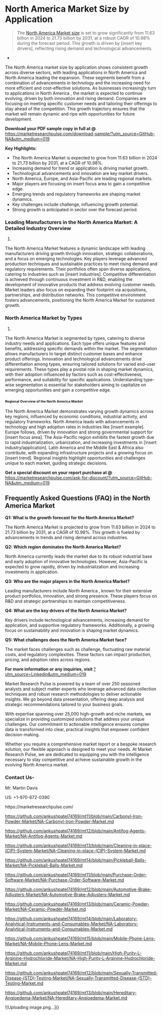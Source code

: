 <h1>North America  Market&nbsp;Size by Application</h1><blockquote><p>The <a href="https://marketresearchpulse.com/download-sample/?utm_source=GitHub-NA&amp;utm_medium=019">North America  Market size</a> is set to grow significantly from 11.63 billion in 2024 to 21.73 billion by 2031, at a robust CAGR of 10.98% during the forecast period. This growth is driven by [insert key drivers], reflecting rising demand and technological advancements.</p></blockquote><ul><li></li></ul><p>The North America  market size by application shows consistent growth across diverse sectors, with leading applications in North America  and North America  leading the expansion. These segments benefit from a combination of advancements in technology and the increasing need for more efficient and cost-effective solutions. As businesses increasingly turn to applications in North America , the market is expected to continue evolving, driven by both innovation and rising demand. Companies are focusing on meeting specific customer needs and tailoring their offerings to stay ahead of the competition. This growth trajectory ensures that the market will remain dynamic and ripe with opportunities for future development.</p><p><strong>Download your PDF sample copy in full at @ </strong><a href="https://marketresearchpulse.com/download-sample/?utm_source=GitHub-NA&amp;utm_medium=019">https://marketresearchpulse.com/download-sample/?utm_source=GitHub-NA&amp;utm_medium=019</a></p><p><strong>Key Highlights: </strong></p><ul><li>The North America  Market is expected to grow from 11.63 billion in 2024 to 21.73 billion by 2031, at a CAGR of 10.98%.</li><li>Increasing demand for trend or application is driving market growth.</li><li>Technological advancements and innovation are key market drivers.</li><li>North America, Europe, and Asia-Pacific are leading regional markets.</li><li>Major players are focusing on insert focus area to gain a competitive edge.</li><li>Emerging trends and regulatory frameworks are shaping market dynamics.</li><li>Key challenges include challenge, influencing growth potential.</li><li>Strong growth is anticipated in sector over the forecast period.</li></ul><h3>Leading Manufacturers in the North America  Market: A Detailed Industry Overview</h3><ol><li></li></ol><div class="flex max-w-full flex-col flex-grow"><div class="min-h-8 text-message flex w-full flex-col items-end gap-2 whitespace-normal break-words [.text-message+&amp;]:mt-5" dir="auto" data-message-author-role="assistant" data-message-id="fd8432e4-4910-450d-b182-61b7bfb0a01f" data-message-model-slug="gpt-4o"><div class="flex w-full flex-col gap-1 empty:hidden first:pt-[3px]"><div class="markdown prose w-full break-words dark:prose-invert light"><p>The North America  Market features a dynamic landscape with leading manufacturers driving growth through innovation, strategic collaborations, and a focus on emerging technologies. Key players leverage advanced production techniques and sustainable practices to meet rising demand and regulatory requirements. Their portfolios often span diverse applications, catering to industries such as [insert industries]. Competitive differentiation is achieved through continuous investment in R&amp;D, enabling the development of innovative products that address evolving customer needs. Market leaders also focus on expanding their footprint via acquisitions, partnerships, and distribution networks. This competitive environment fosters advancements, positioning the North America  Market for sustained growth.</p></div></div></div></div><h3>North America  Market by Types</h3><ol><li></li></ol><div class="flex max-w-full flex-col flex-grow"><div class="min-h-8 text-message flex w-full flex-col items-end gap-2 whitespace-normal break-words [.text-message+&amp;]:mt-5" dir="auto" data-message-author-role="assistant" data-message-id="084470be-0bb7-4664-bddf-5156b4f41249" data-message-model-slug="gpt-4o-mini"><div class="flex w-full flex-col gap-1 empty:hidden first:pt-[3px]"><div class="markdown prose w-full break-words dark:prose-invert light"><p>The North America  Market is segmented by types, catering to diverse industry needs and applications. Each type offers unique features and benefits, addressing specific demands within the market. The segmentation allows manufacturers to target distinct customer bases and enhance product offerings. Innovation and technological advancements drive differentiation among types, ensuring tailored solutions for varied end-user requirements. These types play a pivotal role in shaping market dynamics, with their adoption influenced by factors such as cost-effectiveness, performance, and suitability for specific applications. Understanding type-wise segmentation is essential for stakeholders aiming to capitalize on emerging opportunities and gain a competitive edge.</p></div></div></div></div><h3><span style="font-size: 11px;">Regional Overview of the North America  Market</span></h3><div class="flex max-w-full flex-col flex-grow"><div class="min-h-8 text-message flex w-full flex-col items-end gap-2 whitespace-normal break-words [.text-message+&amp;]:mt-5" dir="auto" data-message-author-role="assistant" data-message-id="e9038762-ce64-4e30-91c9-9bd413514231" data-message-model-slug="gpt-4o-mini"><div class="flex w-full flex-col gap-1 empty:hidden first:pt-[3px]"><div class="markdown prose w-full break-words dark:prose-invert light"><p>The North America  Market demonstrates varying growth dynamics across key regions, influenced by economic conditions, industrial activity, and regulatory frameworks. North America leads with advancements in technology and high adoption rates in industries like [insert example]. Europe follows, driven by innovation and strong governmental support for [insert focus area]. The Asia-Pacific region exhibits the fastest growth due to rapid industrialization, urbanization, and increasing investments in [insert industry/application]. Latin America and the Middle East &amp; Africa also contribute, with expanding infrastructure projects and a growing focus on [insert trend]. Regional insights highlight opportunities and challenges unique to each market, guiding strategic decisions.</p></div></div></div></div><p><strong>Get a special discount on your report purchase at @ </strong><a href="https://marketresearchpulse.com/ask-for-discount/?utm_source=GitHub-NA&amp;utm_medium=019">https://marketresearchpulse.com/ask-for-discount/?utm_source=GitHub-NA&amp;utm_medium=019</a></p><h2>Frequently Asked Questions (FAQ) in the North America  Market</h2><p><strong>Q1: What is the growth forecast for the North America  Market?</strong></p><p>The North America  Market is projected to grow from 11.63 billion in 2024 to 21.73 billion by 2031, at a CAGR of 10.98%. This growth is fueled by advancements in trends and rising demand across industries.</p><p><strong>Q2: Which region dominates the North America  Market?</strong></p><p>North America currently leads the market due to its robust industrial base and early adoption of innovative technologies. However, Asia-Pacific is expected to grow rapidly, driven by industrialization and increasing investments in application.</p><p><strong>Q3: Who are the major players in the North America  Market?</strong></p><p>Leading manufacturers include North America , known for their extensive product portfolios, innovation, and strong presence. These players focus on R&amp;D and strategic partnerships to maintain competitiveness.</p><p><strong>Q4: What are the key drivers of the North America  Market?</strong></p><p>Key drivers include technological advancements, increasing demand for application, and supportive regulatory frameworks. Additionally, a growing focus on sustainability and innovation is shaping market dynamics.</p><p><strong>Q5: What challenges does the North America  Market face?</strong></p><p>The market faces challenges such as challenge, fluctuating raw material costs, and regulatory complexities. These factors can impact production, pricing, and adoption rates across regions.</p><p><strong>For more information or any inquiries, visit&nbsp;</strong><a href="?utm_source=Linkedin&utm_medium=019">?utm_source=Linkedin&utm_medium=019</a></p><p>Market Research Pulse is powered by a team of over 250 seasoned analysts and subject matter experts who leverage advanced data collection techniques and robust research methodologies to deliver actionable insights. We go beyond data presentation, offering deep analysis and strategic recommendations tailored to your business goals.</p><p>With expertise spanning over 25,000 high-growth and niche markets, we specialize in providing customized solutions that address your unique challenges. Our commitment to actionable intelligence ensures complex data is transformed into clear, practical insights that empower confident decision-making.</p><p>Whether you require a comprehensive market report or a bespoke research solution, our flexible approach is designed to meet your needs. At Market Research Pulse, we are dedicated to equipping you with the intelligence necessary to stay competitive and achieve sustainable growth in the evolving North America  market.</p><h3><strong>Contact Us-</strong></h3><p>Mr. Martin Davis</p><p>US: +1-970-672-0390</p><p>https://marketresearchpulse.com/</p><p><a href="https://github.com/ankushpatel74169/mt11/blob/main/Carbonyl-Iron-Powder-Market/NA-Carbonyl-Iron-Powder-Market.md">https://github.com/ankushpatel74169/mt11/blob/main/Carbonyl-Iron-Powder-Market/NA-Carbonyl-Iron-Powder-Market.md</a></p><p><a href="https://github.com/ankushpatel74169/mt12/blob/main/Antifog-Agents-Market/NA-Antifog-Agents-Market.md">https://github.com/ankushpatel74169/mt12/blob/main/Antifog-Agents-Market/NA-Antifog-Agents-Market.md</a></p><p><a href="https://github.com/ankushpatel74169/mt13/blob/main/Cleaning-in-place-(CIP)-System-Market/NA-Cleaning-in-place-(CIP)-System-Market.md">https://github.com/ankushpatel74169/mt13/blob/main/Cleaning-in-place-(CIP)-System-Market/NA-Cleaning-in-place-(CIP)-System-Market.md</a></p><p><a href="https://github.com/ankushpatel74169/mt14/blob/main/Pickleball-Balls-Market/NA-Pickleball-Balls-Market.md">https://github.com/ankushpatel74169/mt14/blob/main/Pickleball-Balls-Market/NA-Pickleball-Balls-Market.md</a></p><p><a href="https://github.com/ankushpatel74169/mt11/blob/main/Purchase-Order-Software-Market/NA-Purchase-Order-Software-Market.md">https://github.com/ankushpatel74169/mt11/blob/main/Purchase-Order-Software-Market/NA-Purchase-Order-Software-Market.md</a></p><p><a href="https://github.com/ankushpatel74169/mt12/blob/main/Automotive-Brake-Adjusters-Market/NA-Automotive-Brake-Adjusters-Market.md">https://github.com/ankushpatel74169/mt12/blob/main/Automotive-Brake-Adjusters-Market/NA-Automotive-Brake-Adjusters-Market.md</a></p><p><a href="https://github.com/ankushpatel74169/mt13/blob/main/Ceramic-Powder-Market/NA-Ceramic-Powder-Market.md">https://github.com/ankushpatel74169/mt13/blob/main/Ceramic-Powder-Market/NA-Ceramic-Powder-Market.md</a></p><p><a href="https://github.com/ankushpatel74169/mt14/blob/main/Laboratory-Analytical-Instruments-and-Consumables-Market/NA-Laboratory-Analytical-Instruments-and-Consumables-Market.md">https://github.com/ankushpatel74169/mt14/blob/main/Laboratory-Analytical-Instruments-and-Consumables-Market/NA-Laboratory-Analytical-Instruments-and-Consumables-Market.md</a></p><p><a href="https://github.com/ankushpatel74169/mt15/blob/main/Mobile-Phone-Lens-Market/NA-Mobile-Phone-Lens-Market.md">https://github.com/ankushpatel74169/mt15/blob/main/Mobile-Phone-Lens-Market/NA-Mobile-Phone-Lens-Market.md</a></p><p><a href="https://github.com/ankushpatel74169/mt11/blob/main/High-Purity-L-Arginine-Hydrochloride-Market/NA-High-Purity-L-Arginine-Hydrochloride-Market.md">https://github.com/ankushpatel74169/mt11/blob/main/High-Purity-L-Arginine-Hydrochloride-Market/NA-High-Purity-L-Arginine-Hydrochloride-Market.md</a></p><p><a href="https://github.com/ankushpatel74169/mt12/blob/main/Sexually-Transmitted-Disease-(STD)-Testing-Market/NA-Sexually-Transmitted-Disease-(STD)-Testing-Market.md">https://github.com/ankushpatel74169/mt12/blob/main/Sexually-Transmitted-Disease-(STD)-Testing-Market/NA-Sexually-Transmitted-Disease-(STD)-Testing-Market.md</a></p><p><a href="https://github.com/ankushpatel74169/mt13/blob/main/Hereditary-Angioedema-Market/NA-Hereditary-Angioedema-Market.md">https://github.com/ankushpatel74169/mt13/blob/main/Hereditary-Angioedema-Market/NA-Hereditary-Angioedema-Market.md</a></p>
![Uploading image.png…]()
